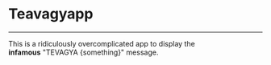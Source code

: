 # Teavagyapp
---

This is a ridiculously overcomplicated app to display the \
**infamous** "TEVAGYA {something}" message.

